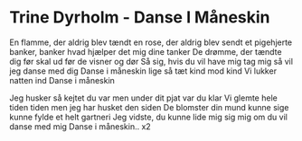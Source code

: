 # Trine Dyrholm - Danse I Måneskin


En flamme, der aldrig blev tændt
en rose, der aldrig blev sendt
et pigehjerte banker, banker
hvad hjælper det mig
dine tanker
De drømme, der tændte dig før
skal ud før de visner og dør
Så sig, hvis du vil have mig
tag mig
så vil jeg danse med dig
Danse i måneskin
lige så tæt
kind mod kind
Vi lukker natten ind
Danse i måneskin

Jeg husker så kejtet du var
men under dit pjat var du klar
Vi glemte hele tiden tiden
men jeg har husket den siden
De blomster din mund kunne sige
kunne fylde et helt gartneri
Jeg vidste, du kunne lide mig
sig mig
om du vil danse med mig
Danse i måneskin.. x2

